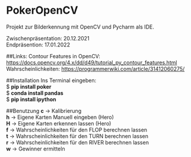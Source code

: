 # PokerOpenCV
Projekt zur Bilderkennung mit OpenCV und Pycharm als IDE.

Zwischenpräsentation: 20.12.2021 \
Endpräsention: 17.01.2022

##Links:
Contour Features in OpenCV: https://docs.opencv.org/4.x/dd/d49/tutorial_py_contour_features.html
\
Wahrscheinlichkeiten: https://programmerwiki.com/article/31412060275/
     
##Installation
Ins Terminal eingeben:\
$ **pip install poker**\
$ **conda install pandas**\
$ **pip install ipython** 

##Benutzung 
**c** -> Kalibrierung \
**h** -> Eigene Karten Manuell eingeben (Hero) \
**H** -> Eigene Karten erkennen lassen (Hero) \
**f** -> Wahrscheinlichkeiten für den FLOP berechnen lassen \
**t** -> Wahrscheinlichkeiten für den TURN berechnen lassen \
**r** -> Wahrscheinlichkeiten für den RIVER berechnen lassen \
**w** -> Gewinner ermitteln


